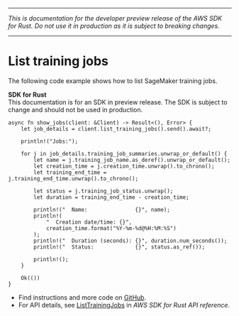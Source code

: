 --------

 *This is documentation for the developer preview release of the AWS SDK for Rust\. Do not use it in production as it is subject to breaking changes\.* 

--------

# List training jobs<a name="sagemaker_ListTrainingJobs_rust_topic"></a>

The following code example shows how to list SageMaker training jobs\.

**SDK for Rust**  
This documentation is for an SDK in preview release\. The SDK is subject to change and should not be used in production\.
  

```
async fn show_jobs(client: &Client) -> Result<(), Error> {
    let job_details = client.list_training_jobs().send().await?;

    println!("Jobs:");

    for j in job_details.training_job_summaries.unwrap_or_default() {
        let name = j.training_job_name.as_deref().unwrap_or_default();
        let creation_time = j.creation_time.unwrap().to_chrono();
        let training_end_time = j.training_end_time.unwrap().to_chrono();

        let status = j.training_job_status.unwrap();
        let duration = training_end_time - creation_time;

        println!("  Name:               {}", name);
        println!(
            "  Creation date/time: {}",
            creation_time.format("%Y-%m-%d@%H:%M:%S")
        );
        println!("  Duration (seconds): {}", duration.num_seconds());
        println!("  Status:             {}", status.as_ref());

        println!();
    }

    Ok(())
}
```
+  Find instructions and more code on [GitHub](https://github.com/awsdocs/aws-doc-sdk-examples/tree/main/.rust_alpha/sagemaker#code-examples)\. 
+  For API details, see [ListTrainingJobs](https://awslabs.github.io/aws-sdk-rust/) in *AWS SDK for Rust API reference*\. 